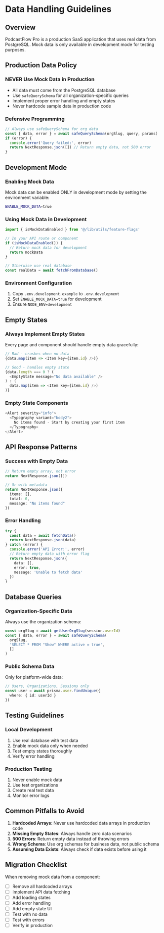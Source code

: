 # Data Handling Guidelines

## Overview
PodcastFlow Pro is a production SaaS application that uses real data from PostgreSQL. Mock data is only available in development mode for testing purposes.

## Production Data Policy

### NEVER Use Mock Data in Production
- All data must come from the PostgreSQL database
- Use `safeQuerySchema` for all organization-specific queries
- Implement proper error handling and empty states
- Never hardcode sample data in production code

### Defensive Programming
```typescript
// Always use safeQuerySchema for org data
const { data, error } = await safeQuerySchema(orgSlug, query, params)
if (error) {
  console.error('Query failed:', error)
  return NextResponse.json([]) // Return empty data, not 500 error
}
```

## Development Mode

### Enabling Mock Data
Mock data can be enabled ONLY in development mode by setting the environment variable:
```bash
ENABLE_MOCK_DATA=true
```

### Using Mock Data in Development
```typescript
import { isMockDataEnabled } from '@/lib/utils/feature-flags'

// In your API route or component
if (isMockDataEnabled()) {
  // Return mock data for development
  return mockData
}

// Otherwise use real database
const realData = await fetchFromDatabase()
```

### Environment Configuration
1. Copy `.env.development.example` to `.env.development`
2. Set `ENABLE_MOCK_DATA=true` for development
3. Ensure `NODE_ENV=development`

## Empty States

### Always Implement Empty States
Every page and component should handle empty data gracefully:

```typescript
// Bad - crashes when no data
{data.map(item => <Item key={item.id} />)}

// Good - handles empty state
{data.length === 0 ? (
  <EmptyState message="No data available" />
) : (
  data.map(item => <Item key={item.id} />)
)}
```

### Empty State Components
```typescript
<Alert severity="info">
  <Typography variant="body2">
    No items found - Start by creating your first item
  </Typography>
</Alert>
```

## API Response Patterns

### Success with Empty Data
```typescript
// Return empty array, not error
return NextResponse.json([])

// Or with metadata
return NextResponse.json({
  items: [],
  total: 0,
  message: "No items found"
})
```

### Error Handling
```typescript
try {
  const data = await fetchData()
  return NextResponse.json(data)
} catch (error) {
  console.error('API Error:', error)
  // Return empty data with error flag
  return NextResponse.json({
    data: [],
    error: true,
    message: 'Unable to fetch data'
  })
}
```

## Database Queries

### Organization-Specific Data
Always use the organization schema:
```typescript
const orgSlug = await getUserOrgSlug(session.userId)
const { data, error } = await safeQuerySchema(
  orgSlug, 
  'SELECT * FROM "Show" WHERE active = true',
  []
)
```

### Public Schema Data
Only for platform-wide data:
```typescript
// Users, Organizations, Sessions only
const user = await prisma.user.findUnique({
  where: { id: userId }
})
```

## Testing Guidelines

### Local Development
1. Use real database with test data
2. Enable mock data only when needed
3. Test empty states thoroughly
4. Verify error handling

### Production Testing
1. Never enable mock data
2. Use test organizations
3. Create real test data
4. Monitor error logs

## Common Pitfalls to Avoid

1. **Hardcoded Arrays**: Never use hardcoded data arrays in production code
2. **Missing Empty States**: Always handle zero data scenarios
3. **500 Errors**: Return empty data instead of throwing errors
4. **Wrong Schema**: Use org schemas for business data, not public schema
5. **Assuming Data Exists**: Always check if data exists before using it

## Migration Checklist

When removing mock data from a component:
- [ ] Remove all hardcoded arrays
- [ ] Implement API data fetching
- [ ] Add loading states
- [ ] Add error handling
- [ ] Add empty state UI
- [ ] Test with no data
- [ ] Test with errors
- [ ] Verify in production